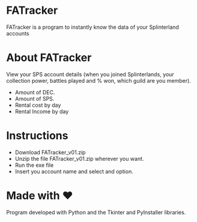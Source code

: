 # FATracker
FATracker is a program to instantly know the data of your Splinterland accounts

# About FATracker
View your SPS account details (when you joined Splinterlands, your collection power, battles played and % won, which guild are you member).
- Amount of DEC.
- Amount of SPS.
- Rental cost by day
- Rental Income by day

# Instructions
- Download FATracker_v01.zip
- Unzip the file FATracker_v01.zip wherever you want.
- Run the exe file
- Insert you account name and select and option.

# Made with ❤️
Program developed with Python and the Tkinter and PyInstaller libraries.

